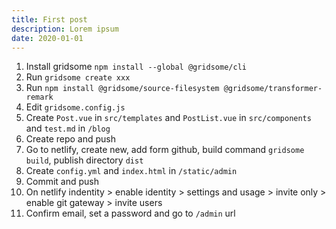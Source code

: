 ```yaml
---
title: First post
description: Lorem ipsum
date: 2020-01-01
---
```

1. Install gridsome `npm install --global @gridsome/cli`
2. Run `gridsome create xxx`
3. Run `npm install @gridsome/source-filesystem @gridsome/transformer-remark`
4. Edit `gridsome.config.js`
4. Create `Post.vue` in `src/templates` and `PostList.vue` in `src/components` and `test.md` in `/blog`
5. Create repo and push
6. Go to netlify, create new, add form github, build command `gridsome build`, publish directory `dist`
7. Create `config.yml` and `index.html` in `/static/admin`
8. Commit and push
9. On netlify indentity > enable identity > settings and usage > invite only 
                                                               > enable git gateway
                        > invite users
10. Confirm email, set a password and go to `/admin` url